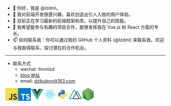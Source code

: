 - 👋 你好，我是 @lzdml。
- 👀 我对前端开发很感兴趣，喜欢创造出引人入胜的用户体验。
- 🌱 目前正在学习最新的前端框架和库，以提升自己的技能。
- 💞️ 我希望能参与有趣的项目合作，能够发挥我在 Vue.js 和 React 方面的专长。
- 📫 如何联系我：你可以通过我的 GitHub 个人资料 (@lzdml) 来联系我。欢迎与我取得联系，探讨潜在的合作机会。

---

- 联系方式
  - wechat: llmmlzd
  - [blog 地址](https://du_zhao_lin.gitee.io/vitepress-template/)
  - email: dzlkuboy@163.com

<div style="display: flex; row-gap: 8px;">
  <img style="width: 40px;height:40px;" src="https://github.com/github/explore/blob/main/topics/javascript/javascript.png" />
  <img style="width: 40px;height:40px;" src="https://github.com/github/explore/blob/main/topics/typescript/typescript.png" />
  <img style="width: 40px;height:40px;" src="https://github.com/github/explore/blob/main/topics/vue/vue.png" />
  <img style="width: 40px;height:40px;" src="https://github.com/github/explore/blob/main/topics/react/react.png" />
  <img style="width: 40px;height:40px;" src="https://github.com/github/explore/blob/main/topics/python/python.png" />
  <img style="width: 40px;height:40px;" src="https://github.com/github/explore/blob/main/topics/nuxt/nuxt.png" />
  <img style="width: 40px;height:40px;" src="https://github.com/github/explore/blob/main/topics/nodejs/nodejs.png" />
</div>

<!---
lzdml/lzdml is a ✨ special ✨ repository because its `README.md` (this file) appears on your GitHub profile.
You can click the Preview link to take a look at your changes.
--->
